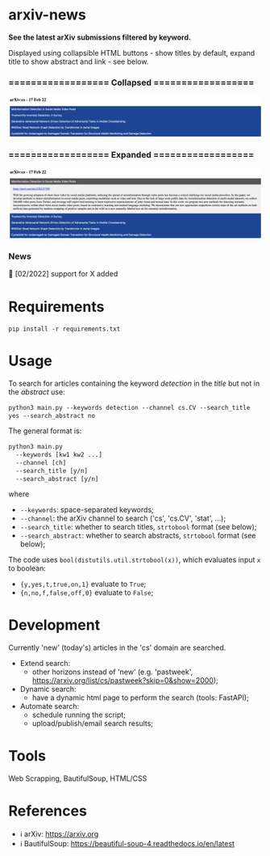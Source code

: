 # arxiv-news
**See the latest arXiv submissions filtered by keyword.**

Displayed using collapsible HTML buttons - show titles by default, expand title to show abstract and link - see below.

### **================== Collapsed ==================**
![Alt text](images/screen_collapsed.png)

### **================== Expanded ==================**
![Alt text](images/screen_expanded.png)


### News
:pushpin: [02/2022] support for X added


# Requirements
```
pip install -r requirements.txt
```

# Usage

To search for articles containing the keyword *detection* in the *title* but not in the *abstract* use:
```
python3 main.py --keywords detection --channel cs.CV --search_title yes --search_abstract no
```

The general format is:
```
python3 main.py
  --keywords [kw1 kw2 ...] 
  --channel [ch]
  --search_title [y/n]  
  --search_abstract [y/n]
```
where
- `--keywords`: space-separated keywords;
- `--channel`: the arXiv channel to search ('cs', 'cs.CV', 'stat', ...);
- `--search_title`: whether to search titles, `strtobool` format (see below);
- `--search_abstract`: whether to search abstracts, `strtobool` format (see below);

The code uses `bool(distutils.util.strtobool(x))`, which evaluates input `x` to boolean: 
- `{y,yes,t,true,on,1}` evaluate to `True`;
- `{n,no,f,false,off,0}` evaluate to `False`;

# Development
Currently 'new' (today's) articles in the 'cs' domain are searched. 

- Extend search:
  - other horizons instead of 'new' (e.g. 'pastweek', https://arxiv.org/list/cs/pastweek?skip=0&show=2000);
- Dynamic search:
  - have a dynamic html page to perform the search (tools: FastAPI);
- Automate search:
  - schedule running the script;
  - upload/publish/email search results;

# Tools
Web Scrapping, BautifulSoup, HTML/CSS

# References
- :information_source: arXiv: https://arxiv.org
- :information_source: BautifulSoup: https://beautiful-soup-4.readthedocs.io/en/latest

